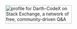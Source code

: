 <a href="https://stackexchange.com/users/19414262/darth-codex"><img src="https://stackexchange.com/users/flair/19414262.png?theme=dark" width="208" height="58" alt="profile for Darth-CodeX on Stack Exchange, a network of free, community-driven Q&amp;A sites" title="profile for Darth-CodeX on Stack Exchange, a network of free, community-driven Q&amp;A sites" /></a>
